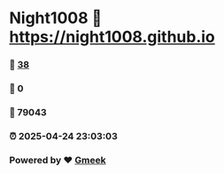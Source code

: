 # Night1008 :link: https://night1008.github.io 
### :page_facing_up: [38](https://night1008.github.io/tag.html) 
### :speech_balloon: 0 
### :hibiscus: 79043 
### :alarm_clock: 2025-04-24 23:03:03 
### Powered by :heart: [Gmeek](https://github.com/Meekdai/Gmeek)
